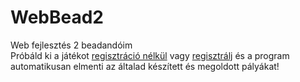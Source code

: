 # WebBead2
Web fejlesztés 2 beadandóim<br>
Próbáld ki a játékot <a href="http://webprogramozas.inf.elte.hu/hallgatok/t0p3kw/game.php">regisztráció nélkül</a> vagy <a href="http://webprogramozas.inf.elte.hu/hallgatok/t0p3kw/login.php">regisztrálj</a> és a program automatikusan elmenti az általad készített és megoldott pályákat!

